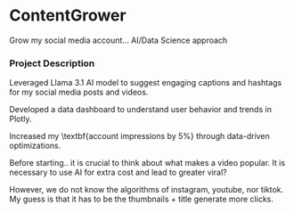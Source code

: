 # ContentGrower
Grow my social media account... AI/Data Science approach


### Project Description
 Leveraged Llama 3.1 AI model to suggest engaging captions and hashtags for my social media posts and videos.
 
 Developed a data dashboard to understand user behavior and trends in Plotly.
 
 Increased my \textbf{account impressions by 5\%} through data-driven optimizations.

 Before starting.. it is crucial to think about what makes a video popular. It is necessary to use AI for extra cost and lead to greater viral?

 However, we do not know the algorithms of instagram, youtube, nor tiktok. My guess is that it has to be the thumbnails + title generate more clicks.
